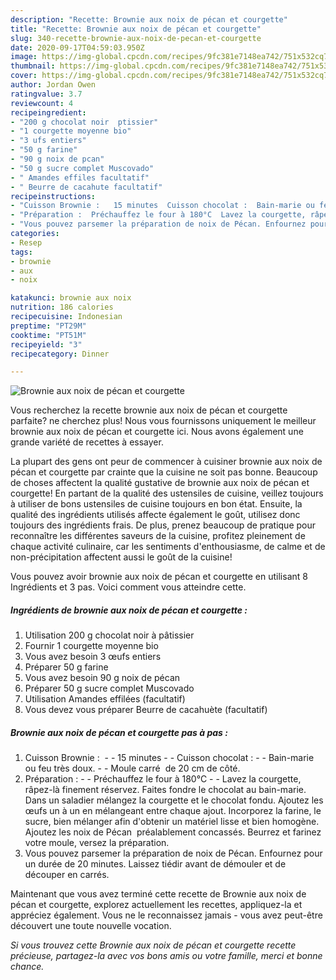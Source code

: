 ```yaml
---
description: "Recette: Brownie aux noix de pécan et courgette"
title: "Recette: Brownie aux noix de pécan et courgette"
slug: 340-recette-brownie-aux-noix-de-pecan-et-courgette
date: 2020-09-17T04:59:03.950Z
image: https://img-global.cpcdn.com/recipes/9fc381e7148ea742/751x532cq70/brownie-aux-noix-de-pecan-et-courgette-photo-principale-de-la-recette.jpg
thumbnail: https://img-global.cpcdn.com/recipes/9fc381e7148ea742/751x532cq70/brownie-aux-noix-de-pecan-et-courgette-photo-principale-de-la-recette.jpg
cover: https://img-global.cpcdn.com/recipes/9fc381e7148ea742/751x532cq70/brownie-aux-noix-de-pecan-et-courgette-photo-principale-de-la-recette.jpg
author: Jordan Owen
ratingvalue: 3.7
reviewcount: 4
recipeingredient:
- "200 g chocolat noir  ptissier"
- "1 courgette moyenne bio"
- "3 ufs entiers"
- "50 g farine"
- "90 g noix de pcan"
- "50 g sucre complet Muscovado"
- " Amandes effiles facultatif"
- " Beurre de cacahute facultatif"
recipeinstructions:
- "Cuisson Brownie :   15 minutes  Cuisson chocolat :  Bain-marie ou feu très doux.  Moule carré  de 20 cm de côté."
- "Préparation :  Préchauffez le four à 180°C  Lavez la courgette, râpez-là finement réservez. Faites fondre le chocolat au bain-marie. Dans un saladier mélangez la courgette et le chocolat fondu. Ajoutez les œufs un à un en mélangeant entre chaque ajout. Incorporez la farine, le sucre, bien mélanger afin d&#39;obtenir un matériel lisse et bien homogène. Ajoutez les noix de Pécan  préalablement concassés. Beurrez et farinez votre moule, versez la préparation."
- "Vous pouvez parsemer la préparation de noix de Pécan. Enfournez pour un durée de 20 minutes. Laissez tiédir avant de démouler et de découper en carrés."
categories:
- Resep
tags:
- brownie
- aux
- noix

katakunci: brownie aux noix 
nutrition: 186 calories
recipecuisine: Indonesian
preptime: "PT29M"
cooktime: "PT51M"
recipeyield: "3"
recipecategory: Dinner

---
```



![Brownie aux noix de pécan et courgette](https://img-global.cpcdn.com/recipes/9fc381e7148ea742/751x532cq70/brownie-aux-noix-de-pecan-et-courgette-photo-principale-de-la-recette.jpg)

Vous recherchez la recette brownie aux noix de pécan et courgette parfaite? ne cherchez plus! Nous vous fournissons uniquement le meilleur brownie aux noix de pécan et courgette ici. Nous avons également une grande variété de recettes à essayer.

La plupart des gens ont peur de commencer à cuisiner brownie aux noix de pécan et courgette par crainte que la cuisine ne soit pas bonne. Beaucoup de choses affectent la qualité gustative de brownie aux noix de pécan et courgette! En partant de la qualité des ustensiles de cuisine, veillez toujours à utiliser de bons ustensiles de cuisine toujours en bon état. Ensuite, la qualité des ingrédients utilisés affecte également le goût, utilisez donc toujours des ingrédients frais. De plus, prenez beaucoup de pratique pour reconnaître les différentes saveurs de la cuisine, profitez pleinement de chaque activité culinaire, car les sentiments d'enthousiasme, de calme et de non-précipitation affectent aussi le goût de la cuisine!

<!--inarticleads1-->

Vous pouvez avoir brownie aux noix de pécan et courgette en utilisant 8 Ingrédients et 3 pas. Voici comment vous atteindre cette.

##### Ingrédients de brownie aux noix de pécan et courgette :

1. Utilisation 200 g chocolat noir à pâtissier
1. Fournir 1 courgette moyenne bio
1. Vous avez besoin 3 œufs entiers
1. Préparer 50 g farine
1. Vous avez besoin 90 g noix de pécan
1. Préparer 50 g sucre complet Muscovado
1. Utilisation  Amandes effilées (facultatif)
1. Vous devez vous préparer  Beurre de cacahuète (facultatif)




<!--inarticleads2-->

##### Brownie aux noix de pécan et courgette pas à pas :

1. Cuisson Brownie :  -  - 15 minutes -  - Cuisson chocolat : -  - Bain-marie ou feu très doux. -  - Moule carré  de 20 cm de côté.
1. Préparation : -  - Préchauffez le four à 180°C -  - Lavez la courgette, râpez-là finement réservez. Faites fondre le chocolat au bain-marie. Dans un saladier mélangez la courgette et le chocolat fondu. Ajoutez les œufs un à un en mélangeant entre chaque ajout. Incorporez la farine, le sucre, bien mélanger afin d&#39;obtenir un matériel lisse et bien homogène. Ajoutez les noix de Pécan  préalablement concassés. Beurrez et farinez votre moule, versez la préparation.
1. Vous pouvez parsemer la préparation de noix de Pécan. Enfournez pour un durée de 20 minutes. Laissez tiédir avant de démouler et de découper en carrés.




<!--inarticleads1-->

<p>
Maintenant que vous avez terminé cette recette de Brownie aux noix de pécan et courgette, explorez actuellement les recettes, appliquez-la et appréciez également. Vous ne le reconnaissez jamais - vous avez peut-être découvert une toute nouvelle vocation.
</p>

<p>
<i>Si vous trouvez cette Brownie aux noix de pécan et courgette recette précieuse, partagez-la avec vos bons amis ou votre famille, merci et bonne chance.</i>
</p>
